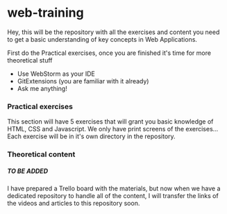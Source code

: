 # web-training
Hey, this will be the repository with all the exercises and content you need
to get a basic understanding of key concepts in Web Applications.

First do the Practical exercises, once you are finished it's time for more theoretical stuff

* Use WebStorm as your IDE
* GitExtensions (you are familiar with it already)
* Ask me anything!

### Practical exercises
This section will have 5 exercises that will grant you basic knowledge of HTML, CSS and
Javascript.
We only have print screens of the exercises...
Each exercise will be in it's own directory in the repository.

### Theoretical content

##### TO BE ADDED
I have prepared a Trello board with the materials, but now when we have a 
dedicated repository to handle all of the content, I will transfer the links 
of the videos and articles to this repository soon.